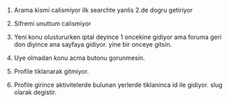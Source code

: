 1. Arama kismi calismiyor ilk searchte yanlis 2.de dogru getiriyor
2. Sifremi unuttum calismiyor
3. Yeni konu olustururken iptal deyince 1 oncekine gidiyor ama foruma geri don diyince ana sayfaya gidiyor. yine bir onceye gitsin.
4. Uye olmadan konu acma butonu gorunmesin.
5. Profile tiklanarak gitmiyor.

6. Profile girince aktivitelerde bulunan yerlerde tiklaninca id ile gidiyor. slug olarak degistir.
